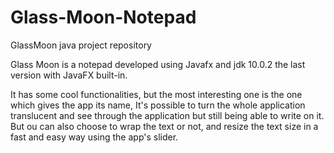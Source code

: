 # Glass-Moon-Notepad
GlassMoon java project repository

Glass Moon is a notepad developed using Javafx and jdk 10.0.2 the last version with JavaFX built-in. 

It has some cool functionalities, but the most interesting one is the one which gives the app its name,
It's possible to turn the whole application translucent and see through the application but still being able to write on it.
But ou can also choose to wrap the text or not, and resize the text size in a fast and easy way using the app's slider.
